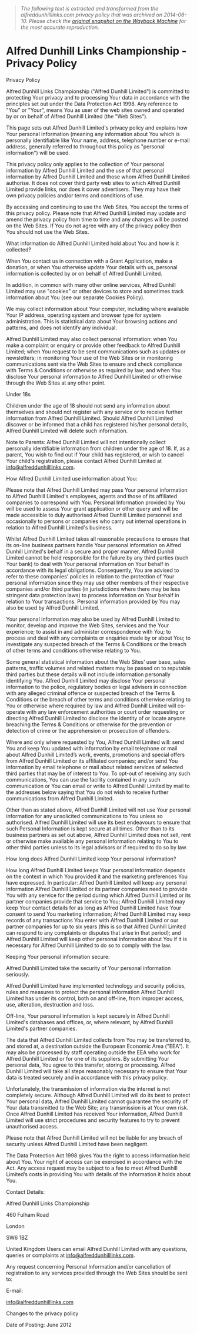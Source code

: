 > *The following text is extracted and transformed from the alfreddunhilllinks.com privacy policy that was archived on 2014-06-10. Please check the [original snapshot on the Wayback Machine](https://web.archive.org/web/20140610233909id_/http%3A//alfreddunhilllinks.com/information/privacy-policy) for the most accurate reproduction.*

# Alfred Dunhill Links Championship - Privacy Policy

Privacy Policy

Alfred Dunhill Links Championship ("Alfred Dunhill Limited") is committed to protecting Your privacy and to processing Your data in accordance with the principles set out under the Data Protection Act 1998. Any reference to "You” or "Your”, means You as user of the web sites owned and operated by or on behalf of Alfred Dunhill Limited (the "Web Sites").

This page sets out Alfred Dunhill Limited's privacy policy and explains how Your personal information (meaning any information about You which is personally identifiable like Your name, address, telephone number or e-mail address, generally referred to throughout this policy as "personal information") will be used.

This privacy policy only applies to the collection of Your personal information by Alfred Dunhill Limited and the use of that personal information by Alfred Dunhill Limited and those whom Alfred Dunhill Limited authorise. It does not cover third party web sites to which Alfred Dunhill Limited provide links, nor does it cover advertisers. They may have their own privacy policies and/or terms and conditions of use.

By accessing and continuing to use the Web Sites, You accept the terms of this privacy policy. Please note that Alfred Dunhill Limited may update and amend the privacy policy from time to time and any changes will be posted on the Web Sites. If You do not agree with any of the privacy policy then You should not use the Web Sites.

What information do Alfred Dunhill Limited hold about You and how is it collected?

When You contact us in connection with a Grant Application, make a donation, or when You otherwise update Your details with us, personal information is collected by or on behalf of Alfred Dunhill Limited.

In addition, in common with many other online services, Alfred Dunhill Limited may use "cookies" or other devices to store and sometimes track information about You (see our separate Cookies Policy).

We may collect information about Your computer, including where available Your IP address, operating system and browser type for system administration. This is statistical data about Your browsing actions and patterns, and does not identify any individual.

Alfred Dunhill Limited may also collect personal information: when You make a complaint or enquiry or provide other feedback to Alfred Dunhill Limited; when You request to be sent communications such as updates or newsletters; in monitoring Your use of the Web Sites or in monitoring communications sent via the Web Sites to ensure and check compliance with Terms & Conditions or otherwise as required by law; and when You disclose Your personal information to Alfred Dunhill Limited or otherwise through the Web Sites at any other point.

Under 18s

Children under the age of 18 should not send any information about themselves and should not register with any service or to receive further information from Alfred Dunhill Limited. Should Alfred Dunhill Limited discover or be informed that a child has registered his/her personal details, Alfred Dunhill Limited will delete such information.

Note to Parents: Alfred Dunhill Limited will not intentionally collect personally identifiable information from children under the age of 18. If, as a parent, You wish to find out if Your child has registered, or wish to cancel Your child's registration, please contact Alfred Dunhill Limited at info@alfreddunhilllinks.com.

How Alfred Dunhill Limited use information about You:

Please note that Alfred Dunhill Limited may pass Your personal information to Alfred Dunhill Limited's employees, agents and those of its affiliated companies to correspond with You. Personal Information provided by You will be used to assess Your grant application or other query and will be made accessible to duly authorised Alfred Dunhill Limited personnel and occasionally to persons or companies who carry out internal operations in relation to Alfred Dunhill Limited's business.

Whilst Alfred Dunhill Limited takes all reasonable precautions to ensure that its on-line business partners handle Your personal information on Alfred Dunhill Limited's behalf in a secure and proper manner, Alfred Dunhill Limited cannot be held responsible for the failure by any third parties (such Your bank) to deal with Your personal information on Your behalf in accordance with its legal obligations. Consequently, You are advised to refer to these companies' policies in relation to the protection of Your personal information since they may use other members of their respective companies and/or third parties (in jurisdictions where there may be less stringent data protection laws) to process information on Your behalf in relation to Your transactions. Personal information provided by You may also be used by Alfred Dunhill Limited.

Your personal information may also be used by Alfred Dunhill Limited to monitor, develop and improve the Web Sites, services and the Your experience; to assist in and administer correspondence with You; to process and deal with any complaints or enquiries made by or about You; to investigate any suspected breach of the Terms & Conditions or the breach of other terms and conditions otherwise relating to You.

Some general statistical information about the Web Sites’ user base, sales patterns, traffic volumes and related matters may be passed on to reputable third parties but these details will not include information personally identifying You. Alfred Dunhill Limited may disclose Your personal information to the police, regulatory bodies or legal advisers in connection with any alleged criminal offence or suspected breach of the Terms & Conditions or the breach of other terms and conditions otherwise relating to You or otherwise where required by law and Alfred Dunhill Limited will co-operate with any law enforcement authorities or court order requesting or directing Alfred Dunhill Limited to disclose the identity of or locate anyone breaching the Terms & Conditions or otherwise for the prevention or detection of crime or the apprehension or prosecution of offenders.

Where and only where requested by You, Alfred Dunhill Limited will: send You and keep You updated with information by email telephone or mail about Alfred Dunhill Limited’s work, events, promotions and special offers from Alfred Dunhill Limited or its affiliated companies; and/or send You information by email telephone or mail about related services of selected third parties that may be of interest to You. To opt-out of receiving any such communications, You can use the facility contained in any such communication or You can email or write to Alfred Dunhill Limited by mail to the addresses below saying that You do not wish to receive further communications from Alfred Dunhill Limited.

Other than as stated above, Alfred Dunhill Limited will not use Your personal information for any unsolicited communications to You unless so authorised. Alfred Dunhill Limited will use its best endeavours to ensure that such Personal Information is kept secure at all times. Other than to its business partners as set out above, Alfred Dunhill Limited does not sell, rent or otherwise make available any personal information relating to You to other third parties unless to its legal advisors or if required to do so by law.

How long does Alfred Dunhill Limited keep Your personal information?

How long Alfred Dunhill Limited keeps Your personal information depends on the context in which You provided it and the marketing preferences You have expressed. In particular: Alfred Dunhill Limited will keep any personal information Alfred Dunhill Limited or its partner companies need to provide You with any service for the period during which Alfred Dunhill Limited or its partner companies provide that service to You; Alfred Dunhill Limited may keep Your contact details for as long as Alfred Dunhill Limited have Your consent to send You marketing information; Alfred Dunhill Limited may keep records of any transactions You enter with Alfred Dunhill Limited or our partner companies for up to six years (this is so that Alfred Dunhill Limited can respond to any complaints or disputes that arise in that period); and Alfred Dunhill Limited will keep other personal information about You if it is necessary for Alfred Dunhill Limited to do so to comply with the law.

Keeping Your personal information secure:

Alfred Dunhill Limited take the security of Your personal information seriously.

Alfred Dunhill Limited have implemented technology and security policies, rules and measures to protect the personal information Alfred Dunhill Limited has under its control, both on and off-line, from improper access, use, alteration, destruction and loss.

Off-line, Your personal information is kept securely in Alfred Dunhill Limited's databases and offices, or, where relevant, by Alfred Dunhill Limited's partner companies.

The data that Alfred Dunhill Limited collects from You may be transferred to, and stored at, a destination outside the European Economic Area ("EEA"). It may also be processed by staff operating outside the EEA who work for Alfred Dunhill Limited or for one of its suppliers. By submitting Your personal data, You agree to this transfer, storing or processing. Alfred Dunhill Limited will take all steps reasonably necessary to ensure that Your data is treated securely and in accordance with this privacy policy.

Unfortunately, the transmission of information via the internet is not completely secure. Although Alfred Dunhill Limited will do its best to protect Your personal data, Alfred Dunhill Limited cannot guarantee the security of Your data transmitted to the Web Site; any transmission is at Your own risk. Once Alfred Dunhill Limited has received Your information, Alfred Dunhill Limited will use strict procedures and security features to try to prevent unauthorised access.

Please note that Alfred Dunhill Limited will not be liable for any breach of security unless Alfred Dunhill Limited have been negligent.

The Data Protection Act 1998 gives You the right to access information held about You. Your right of access can be exercised in accordance with the Act. Any access request may be subject to a fee to meet Alfred Dunhill Limited’s costs in providing You with details of the information it holds about You.

Contact Details:

Alfred Dunhill Links Championship

460 Fulham Road

London

SW6 1BZ

United Kingdom Users can email Alfred Dunhill Limited with any questions, queries or complaints at info@alfreddunhilllinks.com.

Any request concerning Personal Information and/or cancellation of registration to any services provided through the Web Sites should be sent to:

E-mail:

info@alfreddunhilllinks.com

Changes to the privacy policy

Date of Posting: June 2012
